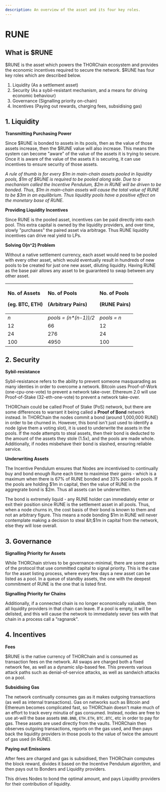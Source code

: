 ```yaml
---
description: An overview of the asset and its four key roles.
---
```


# RUNE

## What is $RUNE

$RUNE is the asset which powers the THORChain ecosystem and provides the economic incentives required to secure the network. $RUNE has four key roles which are described below.

1. Liquidity \(As a settlement asset\)
2. Security \(As a sybil-resistant mechanism, and a means for driving economic behaviour\)
3. Governance \(Signalling priority on-chain\)
4. Incentives \(Paying out rewards, charging fees, subsidising gas\)

## 1. Liquidity

**Transmitting Purchasing Power**

Since $RUNE is bonded to assets in its pools, then as the value of those assets increase, then the $RUNE value will also increase. This means the system can become "aware" of the value of the assets it is trying to secure. Once it is aware of the value of the assets it is securing, it can use incentives to ensure security of those assets.

_A rule of thumb is for every $1m in main-chain assets pooled in liquidity pools, $1m of $RUNE is required to be pooled along side. Due to a mechanism called the Incentive Pendulum, $2m in RUNE will be driven to be bonded. Thus, $1m in main-chain assets will cause the total value of RUNE to be $3m in an equilibrium. Thus liquidity pools have a positive effect on the monetary base of RUNE._

**Providing Liquidity Incentives**

Since RUNE is the pooled asset, incentives can be paid directly into each pool. This extra capital is owned by the liquidity providers, and over time, slowly "purchases" the paired asset via arbitrage. Thus RUNE liquidity incentives can drive real yield to LPs. 

**Solving O\(n^2\) Problem**

Without a native settlement currency, each asset would need to be pooled with every other asset, which would eventually result in hundreds of new pools to be created for just one new asset, diluting liquidity. Having RUNE as the base pair allows any asset to be guaranteed to swap between any other asset. 

<table>
  <thead>
    <tr>
      <th style="text-align:left">
        <p>No. of Assets</p>
        <p>(eg. BTC, ETH)</p>
      </th>
      <th style="text-align:left">
        <p>No. of Pools</p>
        <p>(Arbitrary Pairs)</p>
      </th>
      <th style="text-align:left">
        <p>No. of Pools</p>
        <p>(RUNE Pairs)</p>
      </th>
    </tr>
  </thead>
  <tbody>
    <tr>
      <td style="text-align:left"><em>n</em>
      </td>
      <td style="text-align:left"><em>pools = (n*(n-1))/2</em>
      </td>
      <td style="text-align:left"><em>pools = n</em>
      </td>
    </tr>
    <tr>
      <td style="text-align:left">12</td>
      <td style="text-align:left">66</td>
      <td style="text-align:left">12</td>
    </tr>
    <tr>
      <td style="text-align:left">24</td>
      <td style="text-align:left">276</td>
      <td style="text-align:left">24</td>
    </tr>
    <tr>
      <td style="text-align:left">100</td>
      <td style="text-align:left">4950</td>
      <td style="text-align:left">100</td>
    </tr>
  </tbody>
</table>

## 2. Security

**Sybil-resistance**

Sybil-resistance refers to the ability to prevent someone masquarading as many identies in order to overcome a network. Bitcoin uses Proof-of-Work \(one-cpu-one-vote\) to prevent a network take-over. Ethereum 2.0 will use Proof-of-Stake \(32-eth-one-vote\) to prevent a network take-over.

THORChain could be called Proof of Stake \(PoS\) network, but there are some differences to warrant it being called a **Proof of Bond** network instead. In THORChain the nodes commit a bond \(around 1,000,000 RUNE\) in order to be churned in. However, this bond isn't just used to identify a node \(give them a voting slot\), it is used to underwrite the assets in the pools. If the node attempts to steal assets, then their bond is deducted to the amount of the assets they stole \(1.5x\), and the pools are made whole. Additionally, if nodes misbehave their bond is slashed, ensuring reliable service. 

**Underwriting Assets**

The Incentive Pendulum ensures that Nodes are incentivised to continually buy and bond enough Rune each time to maximise their gains - which is a maximum when there is 67% of RUNE bonded and 33% pooled in pools. If the pools are holding $1m in capital, then the value of RUNE in the aggregrate bond is $2m. Thus all assets can be underwritten.

The bond is extremely liquid - any RUNE holder can immediately enter or exit their position since RUNE is the settlement asset in all pools. Thus, when a node churns in, the cost basis of their bond is known to them and not an arbitrary figure. This means a node bonding $1m in RUNE will never contemplate making a decision to steal &lt;$1m in capital from the network, else they will lose overall.

## 3. Governance

**Signalling Priority for Assets**

While THORChain strives to be governance-minimal, there are some parts of the protocol that use committed capital to signal priority. This is the case for the asset listing process, where every few days a new asset can be listed as a pool. In a queue of standby assets, the one with the deepest commitment of RUNE is the one that is listed first.

**Signalling Priority for Chains**

Additionally, if a connected chain is no longer economically valuable, then all liquidity providers in that chain can leave. If a pool is empty, it will be delisted, and this will cause the network to immediately sever ties with that chain in a process call a "ragnarok".

## 4. Incentives

**Fees**

$RUNE is the native currency of THORChain and is consumed as transaction fees on the network. All swaps are charged both a fixed network fee, as well as a dynamic slip-based fee. This prevents various attack paths such as denial-of-service attacks, as well as sandwich attacks on a pool.

**Subsidising Gas**

The network continually consumes gas as it makes outgoing transactions \(as well as internal transactions\). Gas on networks such as Bitcoin and Ethereum becomes complicated fast, so THORChain doesn't make much of an effort to track every minutia of gas consumed. Instead, nodes are free to use at-will the base assets `BNB.BNB`, `ETH.ETH`, `BTC.BTC`, etc in order to pay for gas. These assets are used directly from the vaults. THORChain then observes outgoing transactions, reports on the gas used, and then pays back the liquidity providers in those pools to the value of twice the amount of gas used \(in RUNE\).

**Paying out Emissions**

After fees are charged and gas is subsidised, then THORChain computes the block reward, divides it based on the Incentive Pendulum algorithm, and then pays out to Bonders and Liquidity providers.

This drives Nodes to bond the optimal amount, and pays Liquidity providers for their contribution of liquidity.

